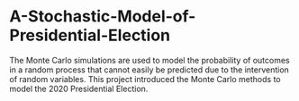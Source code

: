 # A-Stochastic-Model-of-Presidential-Election
The Monte Carlo simulations are used to model the probability of outcomes in a random process that cannot easily be predicted due to the intervention of random variables. This project introduced the Monte Carlo methods to model the 2020 Presidential Election.
